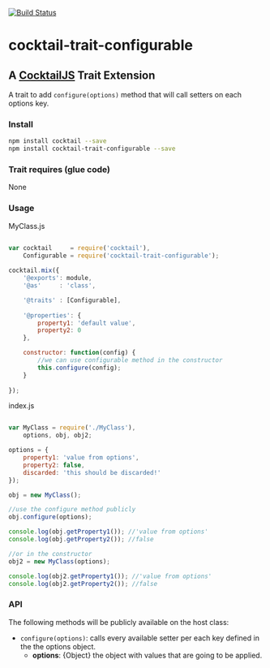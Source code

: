 [![Build Status](https://travis-ci.org/CocktailJS/cocktail-trait-configurable.png?branch=master)](https://travis-ci.org/CocktailJS/cocktail-trait-configurable)

# cocktail-trait-configurable
## A [CocktailJS](http://cocktailjs.github.io) Trait Extension

A trait to add `configure(options)` method that will call setters on each options key. 

### Install

````bash
npm install cocktail --save
npm install cocktail-trait-configurable --save
````

### Trait requires (glue code)

None

### Usage

MyClass.js

````javascript

var cocktail     = require('cocktail'),
	Configurable = require('cocktail-trait-configurable');
	
cocktail.mix({
    '@exports': module,
    '@as'     : 'class',

    '@traits' : [Configurable],
    
    '@properties': {
    	property1: 'default value',
    	property2: 0
    },

    constructor: function(config) {
        //we can use configurable method in the constructor
        this.configure(config);
    }
    
});

````

index.js

````javascript

var MyClass = require('./MyClass'),
    options, obj, obj2;

options = {
    property1: 'value from options', 
    property2: false, 
    discarded: 'this should be discarded!'
});

obj = new MyClass();

//use the configure method publicly
obj.configure(options);

console.log(obj.getProperty1()); //'value from options'
console.log(obj.getProperty2()); //false

//or in the constructor
obj2 = new MyClass(options);

console.log(obj2.getProperty1()); //'value from options'
console.log(obj2.getProperty2()); //false


````

### API

The following methods will be publicly available on the host class:

- `configure(options)`: calls every available setter per each key defined in the the options object.
	- **options**: {Object} the object with values that are going to be applied.
